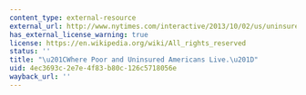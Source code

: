 ```yaml
---
content_type: external-resource
external_url: http://www.nytimes.com/interactive/2013/10/02/us/uninsured-americans-map.html
has_external_license_warning: true
license: https://en.wikipedia.org/wiki/All_rights_reserved
status: ''
title: "\u201CWhere Poor and Uninsured Americans Live.\u201D"
uid: 4ec3693c-2e7e-4f83-b80c-126c5718056e
wayback_url: ''
---
```

